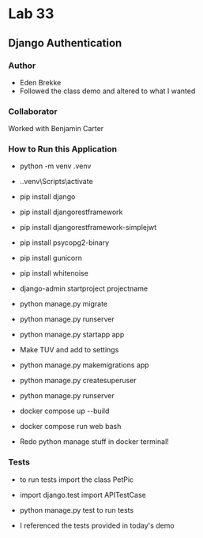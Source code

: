 # Lab 33

## Django Authentication

### Author

- Eden Brekke
- Followed the class demo and altered to what I wanted

### Collaborator

Worked with Benjamin Carter

### How to Run this Application

- python -m venv .venv
- .\.venv\Scripts\activate
- pip install django
- pip install djangorestframework
- pip install djangorestframework-simplejwt
- pip install psycopg2-binary
- pip install gunicorn
- pip install whitenoise
- django-admin startproject projectname
- python manage.py migrate
- python manage.py runserver
- python manage.py startapp app
- Make TUV and add to settings
- python manage.py makemigrations app
- python manage.py createsuperuser
- python manage.py runserver

- docker compose up --build
- docker compose run web bash
- Redo python manage stuff in docker terminal!

### Tests

- to run tests import the class PetPic
- import django.test import APITestCase
- python manage.py test to run tests

- I referenced the tests provided in today's demo